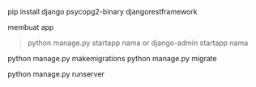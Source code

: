 pip install django psycopg2-binary djangorestframework

membuat app

> python manage.py startapp nama
> or
> django-admin startapp nama

python manage.py makemigrations
python manage.py migrate

python manage.py runserver
